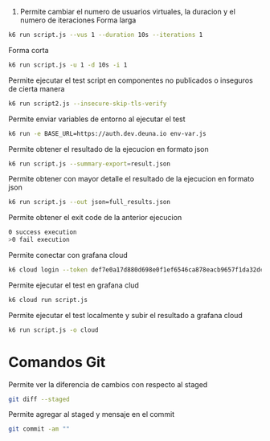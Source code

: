 1. Permite cambiar el numero de usuarios virtuales, la duracion y el numero de iteraciones
   Forma larga

```bash
k6 run script.js --vus 1 --duration 10s --iterations 1
```

Forma corta

```bash
k6 run script.js -u 1 -d 10s -i 1
```

Permite ejecutar el test script en componentes no publicados o inseguros de cierta manera

```bash
k6 run script2.js --insecure-skip-tls-verify
```

Permite enviar variables de entorno al ejecutar el test

```bash
k6 run -e BASE_URL=https://auth.dev.deuna.io env-var.js
```

Permite obtener el resultado de la ejecucion en formato json

```bash
k6 run script.js --summary-export=result.json
```

Permite obtener con mayor detalle el resultado de la ejecucion en formato json

```bash
k6 run script.js --out json=full_results.json
```

Permite obtener el exit code de la anterior ejecucion

```bash
0 success execution
>0 fail execution
```

Permite conectar con grafana cloud

```bash
k6 cloud login --token def7e0a17d880d698e0f1ef6546ca878eacb9657f1da32dc89027c412898e06b
```

Permite ejecutar el test en grafana clud

```bash
k6 cloud run script.js
```

Permite ejecutar el test localmente y subir el resultado a grafana cloud

```bash
k6 run script.js -o cloud
```

# Comandos Git

Permite ver la diferencia de cambios con respecto al staged

```bash
git diff --staged
```

Permite agregar al staged y mensaje en el commit

```bash
git commit -am ""
```
